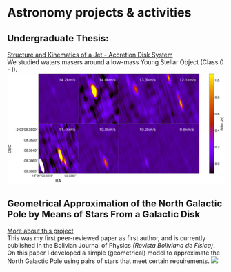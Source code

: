 # Astronomy projects & activities

## Undergraduate Thesis:
[Structure and Kinematics of a Jet -  Accretion Disk System](/thesis)
<br>
We studied waters masers around a low-mass Young Stellar Object (Class 0 - I).
<img src="images/matrix.png?raw=true"/>

## Geometrical Approximation of the North Galactic Pole by Means of Stars From a Galactic Disk
[More about this project](/rbfpaper)
<br>
This was my first peer-reviewed paper as first author, and is currently published in the Bolivian Journal of Physics <i>(Revista Boliviana de Física)</i>. On this paper I developed a simple (geometrical) model to approximate the North Galactic Pole using pairs of stars that meet certain requirements. 
<img src="images/paperfig.png?raw=true"/>
